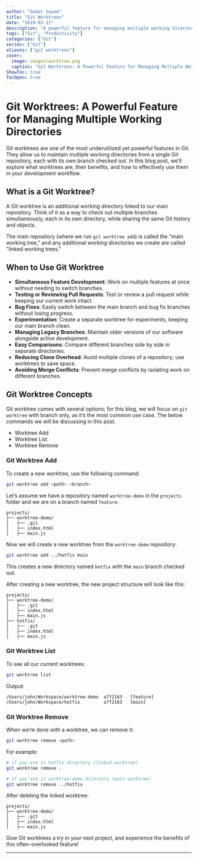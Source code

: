 ```yaml
---
author: "Sadat Sayem"
title: "Git Worktrees"
date: "2019-03-11"
description: "A powerful feature for managing multiple working directories"
tags: ["Git", "Productivity"]
categories: ["Git"]
series: ["Git"]
aliases: ["git worktrees"]
cover:
  image: images/worktree.png
  caption: "Git Worktrees: A Powerful Feature for Managing Multiple Working Directories"
ShowToc: true
TocOpen: true
---
```


# Git Worktrees: A Powerful Feature for Managing Multiple Working Directories

Git worktrees are one of the most underutilized yet powerful features in Git. They allow us to maintain multiple working directories from a single Git repository, each with its own branch checked out. In this blog post, we’ll explore what worktrees are, their benefits, and how to effectively use them in your development workflow.

## What is a Git Worktree?

A Git worktree is an additional working directory linked to our main repository. Think of it as a way to check out multiple branches simultaneously, each in its own directory, while sharing the same Git history and objects.

The main repository (where we run `git worktree add`) is called the "main working tree," and any additional working directories we create are called "linked working trees."

## When to Use Git Worktree

* **Simultaneous Feature Development**: Work on multiple features at once without needing to switch branches.
* **Testing or Reviewing Pull Requests**: Test or review a pull request while keeping our current work intact.
* **Bug Fixes**: Easily switch between the main branch and bug fix branches without losing progress.
* **Experimentation**: Create a separate worktree for experiments, keeping our main branch clean.
* **Managing Legacy Branches**: Maintain older versions of our software alongside active development.
* **Easy Comparisons**: Compare different branches side by side in separate directories.
* **Reducing Clone Overhead**: Avoid multiple clones of a repository; use worktrees to save space.
* **Avoiding Merge Conflicts**: Prevent merge conflicts by isolating work on different branches.

## Git Worktree Concepts

Git worktree comes with several options; for this blog, we will focus on `git worktree` with branch only, as it’s the most common use case. The below commands we will be discussing in this post.

* Worktree Add
* Worktree List
* Worktree Remove

### Git Worktree Add

To create a new worktree, use the following command:

```bash
git worktree add <path> <branch>
```

Let’s assume we have a repository named `worktree-demo` in the `projects` folder and we are on a branch named `feature`:

```
projects/
├── worktree-demo/
│   ├── .git
│   ├── index.html
│   ├── main.js
```

Now we will create a new worktree from the `worktree-demo` repository:

```bash
git worktree add ../hotfix main
```

This creates a new directory named `hotfix` with the `main` branch checked out.

After creating a new worktree, the new project structure will look like this:

```
projects/
├── worktree-demo/
│   ├── .git
│   ├── index.html
│   ├── main.js
├── hotfix/
│   ├── .git
│   ├── index.html
│   ├── main.js
```

### Git Worktree List

To see all our current worktrees:

```bash
git worktree list
```

Output:

```
/Users/john/Workspace/worktree-demo  a7f2163   [feature]
/Users/john/Workspace/hotfix         a7f2163   [main]
```

### Git Worktree Remove

When we’re done with a worktree, we can remove it:

```bash
git worktree remove <path>
```

For example:

```bash
# if you are in hotfix directory (linked worktree)
git worktree remove .

# if you are in worktree-demo directory (main worktree)
git worktree remove ../hotfix
```

After deleting the linked worktree:

```
projects/
├── worktree-demo/
│   ├── .git
│   ├── index.html
│   ├── main.js
```

Give Git worktrees a try in your next project, and experience the benefits of this often-overlooked feature!

---
